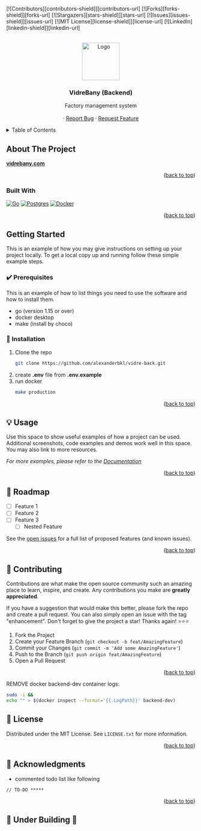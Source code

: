 <a name="readme-top"></a>

[![Contributors][contributors-shield]][contributors-url]
[![Forks][forks-shield]][forks-url]
[![Stargazers][stars-shield]][stars-url]
[![Issues][issues-shield]][issues-url]
[![MIT License][license-shield]][license-url]
[![LinkedIn][linkedin-shield]][linkedin-url]



<!-- PROJECT LOGO -->
<br />
<div align="center">
  <a href="https://github.com/alexanderbkl/vidre-back">
    <img src="assets/imgs/logo.jpg" alt="Logo" width="100" height="100">
  </a>

<h3 align="center">VidreBany (Backend)</h3>

  <p align="center">
    Factory management system
    <br />
    <br />
    ·
    <a href="https://github.com/alexanderbkl/vidre-back/issues">Report Bug</a>
    ·
    <a href="https://github.com/alexanderbkl/vidre-back/issues">Request Feature</a>
  </p>
</div>



<!-- TABLE OF CONTENTS -->
<details>
  <summary>Table of Contents</summary>
  <ol>
    <li>
      <a href="#about-the-project">About The Project</a>
      <ul>
        <li><a href="#built-with">Built With</a></li>
      </ul>
    </li>
    <li>
      <a href="#getting-started">Getting Started</a>
      <ul>
        <li><a href="#prerequisites">Prerequisites</a></li>
        <li><a href="#installation">Installation</a></li>
      </ul>
    </li>
    <li><a href="#usage">Usage</a></li>
    <li><a href="#roadmap">Roadmap</a></li>
    <li><a href="#contributing">Contributing</a></li>
    <li><a href="#license">License</a></li>
    <li><a href="#contact">Contact</a></li>
    <li><a href="#acknowledgments">Acknowledgments</a></li>
  </ol>
</details>



<!-- ABOUT THE PROJECT -->
## About The Project
**[vidrebany.com](https://vidrebany.com)**
<p align="right">(<a href="#readme-top">back to top</a>)</p>



### Built With

[![Go][Go]][Go-url]
[![Postgres][Postgres]][Postgres-url]
[![Docker][Docker]][Docker-url]

<p align="right">(<a href="#readme-top">back to top</a>)</p>



<!-- GETTING STARTED -->
## Getting Started

This is an example of how you may give instructions on setting up your project locally.
To get a local copy up and running follow these simple example steps.

### ✔️ Prerequisites

This is an example of how to list things you need to use the software and how to install them.
* go (version 1.15 or over)
* docker desktop
* make (install by choco)

### 🚀 Installation

1. Clone the repo
   ```sh
   git clone https://github.com/alexanderbkl/vidre-back.git
   ```
2. create <b>.env</b> file from <b>.env.example</b>
3. run docker
   ```sh
   make production
   ```

<p align="right">(<a href="#readme-top">back to top</a>)</p>



<!-- USAGE EXAMPLES -->
## 💡 Usage

Use this space to show useful examples of how a project can be used. Additional screenshots, code examples and demos work well in this space. You may also link to more resources.

_For more examples, please refer to the [Documentation](https://example.com)_

<p align="right">(<a href="#readme-top">back to top</a>)</p>



<!-- ROADMAP -->
## 🤠 Roadmap

- [ ] Feature 1
- [ ] Feature 2
- [ ] Feature 3
    - [ ] Nested Feature

See the [open issues](https://github.com/alexanderbkl/vidre-back/issues) for a full list of proposed features (and known issues).

<p align="right">(<a href="#readme-top">back to top</a>)</p>



<!-- CONTRIBUTING -->
## 🤝 Contributing

Contributions are what make the open source community such an amazing place to learn, inspire, and create. Any contributions you make are **greatly appreciated**.

If you have a suggestion that would make this better, please fork the repo and create a pull request. You can also simply open an issue with the tag "enhancement".
Don't forget to give the project a star! Thanks again! ⭐⭐⭐

1. Fork the Project
2. Create your Feature Branch (`git checkout -b feat/AmazingFeature`)
3. Commit your Changes (`git commit -m 'Add some AmazingFeature'`)
4. Push to the Branch (`git push origin feat/AmazingFeature`)
5. Open a Pull Request

<p align="right">(<a href="#readme-top">back to top</a>)</p>


<p>REMOVE docker backend-dev container logs:</p>

```sh
sudo -i &&
echo "" > $(docker inspect --format='{{.LogPath}}' backend-dev)
```
<!-- LICENSE -->
## 📝 License

Distributed under the MIT License. See `LICENSE.txt` for more information.

<p align="right">(<a href="#readme-top">back to top</a>)</p>





<!-- ACKNOWLEDGMENTS -->
## 📒 Acknowledgments

* commented todo list like following
```
// TO-DO *****
```


<p align="right">(<a href="#readme-top">back to top</a>)</p>


## 🚧 Under Building 🚧

<!-- MARKDOWN LINKS & IMAGES -->
<!-- https://www.markdownguide.org/basic-syntax/#reference-style-links -->

[product-screenshot]: images/screenshot.png
[Go]: https://img.shields.io/badge/go-20232A?style=for-the-badge&logo=go
[Go-url]: https://go.dev/
[Postgres]: https://img.shields.io/badge/Postgres-20232A?style=for-the-badge&logo=postgresql&logoColor=61DAFB
[Postgres-url]: https://www.postgresql.org/
[Docker]: https://img.shields.io/badge/docker-20232A?style=for-the-badge&logo=docker
[Docker-url]: https://docker.com/
